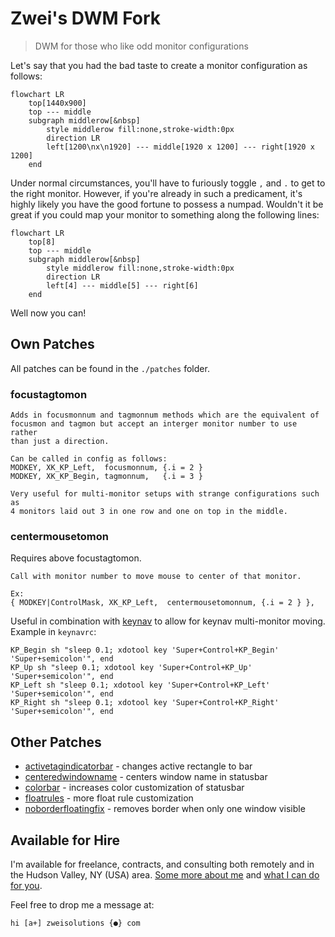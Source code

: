 # Zwei's DWM Fork

> DWM for those who like odd monitor configurations

Let's say that you had the bad taste to create a monitor configuration as follows:

```mermaid
flowchart LR
    top[1440x900]
    top --- middle
    subgraph middlerow[&nbsp]
        style middlerow fill:none,stroke-width:0px
        direction LR
        left[1200\nx\n1920] --- middle[1920 x 1200] --- right[1920 x 1200]
    end
```

Under normal circumstances, you'll have to furiously toggle `,` and `.` to get to the right monitor. However, if you're already in such a predicament, it's highly likely you have the good fortune to possess a numpad. Wouldn't it be great if you could map your monitor to something along the following lines:

```mermaid
flowchart LR
    top[8]
    top --- middle
    subgraph middlerow[&nbsp]
        style middlerow fill:none,stroke-width:0px
        direction LR
        left[4] --- middle[5] --- right[6]
    end
```

Well now you can!

## Own Patches

All patches can be found in the `./patches` folder.

### focustagtomon

```
Adds in focusmonnum and tagmonnum methods which are the equivalent of
focusmon and tagmon but accept an interger monitor number to use rather
than just a direction.

Can be called in config as follows:
MODKEY, XK_KP_Left,  focusmonnum, {.i = 2 }
MODKEY, XK_KP_Begin, tagmonnum,   {.i = 3 }

Very useful for multi-monitor setups with strange configurations such as
4 monitors laid out 3 in one row and one on top in the middle.
```

### centermousetomon

Requires above focustagtomon.

```
Call with monitor number to move mouse to center of that monitor.

Ex:
{ MODKEY|ControlMask, XK_KP_Left,  centermousetomonnum, {.i = 2 } },
```

Useful in combination with [keynav](https://github.com/Zweihander-Main/keynav) to allow for keynav multi-monitor moving. Example in `keynavrc`:

```
KP_Begin sh "sleep 0.1; xdotool key 'Super+Control+KP_Begin' 'Super+semicolon'", end
KP_Up sh "sleep 0.1; xdotool key 'Super+Control+KP_Up' 'Super+semicolon'", end
KP_Left sh "sleep 0.1; xdotool key 'Super+Control+KP_Left' 'Super+semicolon'", end
KP_Right sh "sleep 0.1; xdotool key 'Super+Control+KP_Right' 'Super+semicolon'", end
```

## Other Patches

- [activetagindicatorbar](https://dwm.suckless.org/patches/activetagindicatorbar/) - changes active rectangle to bar
- [centeredwindowname](https://dwm.suckless.org/patches/centeredwindowname/) - centers window name in statusbar
- [colorbar](https://dwm.suckless.org/patches/colorbar/) - increases color customization of statusbar
- [floatrules](https://dwm.suckless.org/patches/floatrules/) - more float rule customization
- [noborderfloatingfix](https://dwm.suckless.org/patches/noborder/) - removes border when only one window visible

## Available for Hire

I'm available for freelance, contracts, and consulting both remotely and in the Hudson Valley, NY (USA) area. [Some more about me](https://www.zweisolutions.com/about.html) and [what I can do for you](https://www.zweisolutions.com/services.html).

Feel free to drop me a message at:

```
hi [a+] zweisolutions {●} com
```
